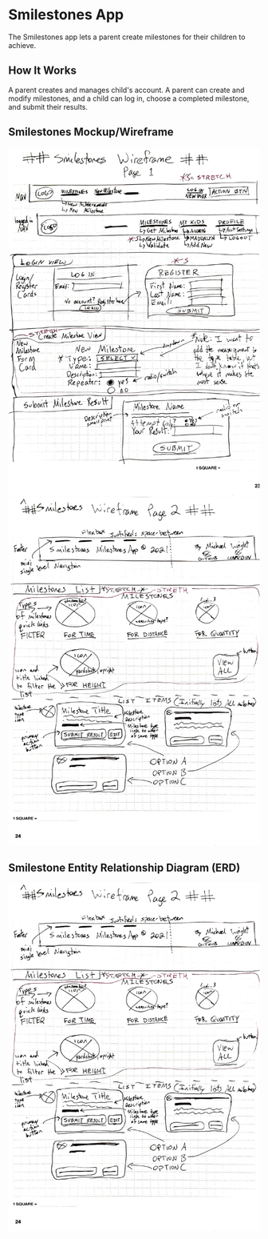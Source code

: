 # Smilestones App
The Smilestones app lets a parent create milestones for their children to achieve.

## How It Works 
A parent creates and manages child's account. A parent can create and modify milestones, and a child can log in, choose a completed milestone, and submit their results.

## Smilestones Mockup/Wireframe
![Mockup Page 1 - Smilestone App](./public/images/mockup-wireframe-smilestones-nss_Page_1.png)
![Mockup Page 2 - Smilestone App](./public/images/mockup-wireframe-smilestones-nss_Page_2.png)

## Smilestone Entity Relationship Diagram (ERD)
![ERD -Smilestone App](./public/images/mockup-wireframe-smilestones-nss_Page_2.png)
